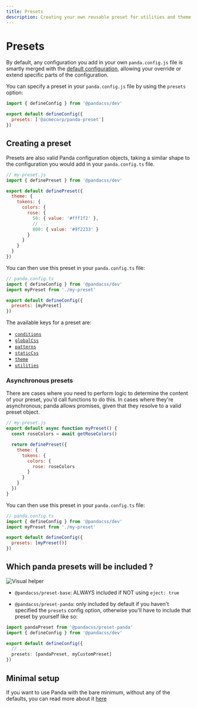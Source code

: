 ```yaml
---
title: Presets
description: Creating your own reusable preset for utilities and theme
---
```


# Presets

By default, any configuration you add in your own `panda.config.js` file is smartly merged with the
[default configuration](#), allowing your override or extend specific parts of the configuration.

You can specify a preset in your `panda.config.js` file by using the `presets` option:

```js
import { defineConfig } from '@pandacss/dev'

export default defineConfig({
  presets: ['@acmecorp/panda-preset']
})
```

## Creating a preset

Presets are also valid Panda configuration objects, taking a similar shape to the configuration you would add in
your `panda.config.ts` file.

```js
// my-preset.js
import { definePreset } from '@pandacss/dev'

export default definePreset({
  theme: {
    tokens: {
      colors: {
        rose: {
          50: { value: '#fff1f2' },
          // ...
          800: { value: '#9f2233' }
        }
      }
    }
  }
})
```

You can then use this preset in your `panda.config.ts` file:

```js
// panda.config.ts
import { defineConfig } from '@pandacss/dev'
import myPreset from './my-preset'

export default defineConfig({
  presets: [myPreset]
})
```

The available keys for a preset are:

- [`conditions`](/docs/concepts/conditional-styles)
- [`globalCss`](/docs/concepts/writing-styles#global-styles)
- [`patterns`](/docs/concepts/patterns)
- [`staticCss`](/docs/guides/static)
- [`theme`](/docs/customization/theme)
- [`utilities`](/docs/customization/utilities)

### Asynchronous presets

There are cases where you need to perform logic to determine the content of your preset, you'd call functions to do this. In cases where they're asynchronous; panda allows promises, given that they resolve to a valid preset object.

```js
// my-preset.js
export default async function myPreset() {
  const roseColors = await getRoseColors()

  return definePreset({
    theme: {
      tokens: {
        colors: {
          rose: roseColors
        }
      }
    }
  })
}
```

You can then use this preset in your `panda.config.ts` file:

```js
// panda.config.ts
import { defineConfig } from '@pandacss/dev'
import myPreset from './my-preset'

export default defineConfig({
  presets: [myPreset()]
})
```

## Which panda presets will be included ?

![Visual helper](/stately-presets-merging.png)

- `@pandacss/preset-base`:
  ALWAYS included if NOT using `eject: true`

- `@pandacss/preset-panda`:
  only included by default if you haven't specified the `presets` config option, otherwise you'll have to include that preset by yourself like so:

```ts
import pandaPreset from '@pandacss/preset-panda'
import { defineConfig } from '@pandacss/dev'

export default defineConfig({
  // ...
  presets: [pandaPreset, myCustomPreset]
})
```

## Minimal setup

If you want to use Panda with the bare minimum, without any of the defaults, you can read more about it [here](/docs/guides/minimal-setup)
